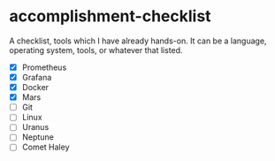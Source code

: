 # accomplishment-checklist
A checklist, tools which I have already hands-on.
It can be a language, operating system, tools, or whatever that listed.

- [x] Prometheus
- [x] Grafana
- [x] Docker
- [x] Mars
- [ ] Git
- [ ] Linux
- [ ] Uranus
- [ ] Neptune
- [ ] Comet Haley
